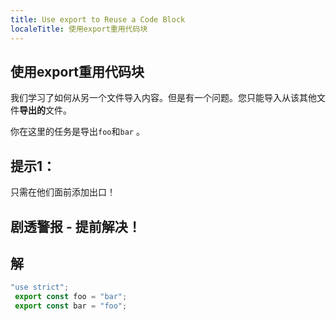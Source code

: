 ```yaml
---
title: Use export to Reuse a Code Block
localeTitle: 使用export重用代码块
---
```

## 使用export重用代码块

我们学习了如何从另一个文件导入内容。但是有一个问题。您只能导入从该其他文件**导出的**文件。

你在这里的任务是导出`foo`和`bar` 。

## 提示1：

只需在他们面前添加出口！

## 剧透警报 - 提前解决！

## 解

```javascript
"use strict"; 
 export const foo = "bar"; 
 export const bar = "foo"; 

```